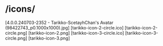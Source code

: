 # /icons/

[4.0.0.240703-2352 - Tarikko-ScetayhChan's Avatar (98422743_p0.1000x1000).jpg]
[tarikko-icon-2-circle.ico]
[tarikko-icon-2-circle.png]
[tarikko-icon-2.png]
[tarikko-icon-3-circle.ico]
[tarikko-icon-3-circle.png]
[tarikko-icon-3.png]
